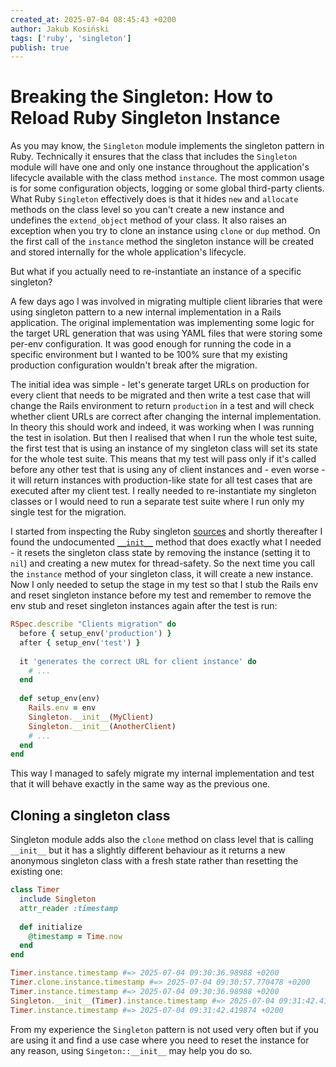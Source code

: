 ```yaml
---
created_at: 2025-07-04 08:45:43 +0200
author: Jakub Kosiński
tags: ['ruby', 'singleton']
publish: true
---
```


# Breaking the Singleton: How to Reload Ruby Singleton Instance

As you may know, the `Singleton` module implements the singleton pattern in Ruby. Technically it ensures that the class that includes the `Singleton` module will have one and only one instance throughout the application's lifecycle available with the class method `instance`. The most common usage is for some configuration objects, logging or some global third-party clients. What Ruby `Singleton` effectively does is that it hides `new` and `allocate` methods on the class level so you can't create a new instance and undefines the `extend_object` method of your class. It also raises an exception when you try to clone an instance using `clone` or `dup` method. On the first call of the `instance` method the singleton instance will be created and stored internally for the whole application's lifecycle.

But what if you actually need to re-instantiate an instance of a specific singleton?

<!-- more -->

A few days ago I was involved in migrating multiple client libraries that were using singleton pattern to a new internal implementation in a Rails application. The original implementation was implementing some logic for the target URL generation that was using YAML files that were storing some per-env configuration. It was good enough for running the code in a specific environment but I wanted to be 100% sure that my existing production configuration wouldn't break after the migration.

The initial idea was simple - let's generate target URLs on production for every client that needs to be migrated and then write a test case that will change the Rails environment to return `production` in a test and will check whether client URLs are correct after changing the internal implementation. In theory this should work and indeed, it was working when I was running the test in isolation. But then I realised that when I run the whole test suite, the first test that is using an instance of my singleton class will set its state for the whole test suite. This means that my test will pass only if it's called before any other test that is using any of client instances and - even worse - it will return instances with production-like state for all test cases that are executed after my client test. I really needed to re-instantiate my singleton classes or I would need to run a separate test suite where I run only my single test for the migration.

I started from inspecting the Ruby singleton [sources](https://github.com/ruby/singleton/tree/master) and shortly thereafter I found the undocumented [`__init__`](https://github.com/ruby/singleton/blob/3f4e1f55f53eae16d3430761378697b3ebe5f1a4/lib/singleton.rb#L162-L168) method that does exactly what I needed - it resets the singleton class state by removing the instance (setting it to `nil`) and creating a new mutex for thread-safety. So the next time you call the `instance` method of your singleton class, it will create a new instance. Now I only needed to setup the stage in my test so that I stub the Rails env and reset singleton instance before my test and remember to remove the env stub and reset singleton instances again after the test is run:

```ruby
RSpec.describe "Clients migration" do
  before { setup_env('production') }
  after { setup_env('test') }
  
  it 'generates the correct URL for client instance' do
    # ...
  end
  
  def setup_env(env)
    Rails.env = env
    Singleton.__init__(MyClient)
    Singleton.__init__(AnotherClient)
    # ...
  end
end
```

This way I managed to safely migrate my internal implementation and test that it will behave exactly in the same way as the previous one.

## Cloning a singleton class

Singleton module adds also the `clone` method on class level that is calling `__init__` but it has a slightly different behaviour as it returns a new anonymous singleton class with a fresh state rather than resetting the existing one:

```ruby
class Timer
  include Singleton
  attr_reader :timestamp
  
  def initialize
    @timestamp = Time.now
  end
end

Timer.instance.timestamp #=> 2025-07-04 09:30:36.98988 +0200
Timer.clone.instance.timestamp #=> 2025-07-04 09:30:57.770478 +0200
Timer.instance.timestamp #=> 2025-07-04 09:30:36.98988 +0200
Singleton.__init__(Timer).instance.timestamp #=> 2025-07-04 09:31:42.419874 +0200
Timer.instance.timestamp #=> 2025-07-04 09:31:42.419874 +0200
```

From my experience the `Singleton` pattern is not used very often but if you are using it and find a use case where you need to reset the instance for any reason, using `Singeton::__init__` may help you do so.

